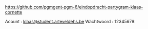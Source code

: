https://github.com/pgmgent-pgm-6/eindopdracht-partygram-klaas-cornette

Acount : klaas@student.arteveldehs.be
Wachtwoord : 12345678